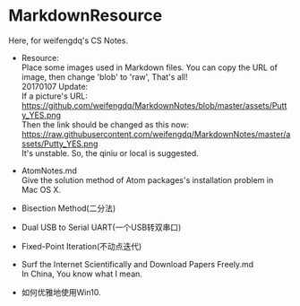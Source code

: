 # MarkdownResource

Here, for weifengdq's CS Notes.

* Resource:  
  Place some images used in Markdown files.  You can copy the URL of image, then change 'blob' to 'raw', That's all!  
  20170107 Update:  
  If a picture's URL:  
  https://github.com/weifengdq/MarkdownNotes/blob/master/assets/Putty_YES.png  
  Then the link should be changed as this now:  
  https://raw.githubusercontent.com/weifengdq/MarkdownNotes/master/assets/Putty_YES.png  
  It's unstable. So, the qiniu or local is suggested.

* AtomNotes.md  
  Give the solution method of Atom packages's installation problem in Mac OS X.

* Bisection Method\(二分法\)

* Dual USB to Serial UART\(一个USB转双串口\)

* Fixed-Point Iteration\(不动点迭代\)

* Surf the Internet Scientifically and Download Papers Freely.md  
  In China, You know what I mean.

* 如何优雅地使用Win10.
